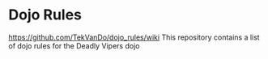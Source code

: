 Dojo Rules
==========
https://github.com/TekVanDo/dojo_rules/wiki
This repository contains a list of dojo rules for the Deadly Vipers dojo


